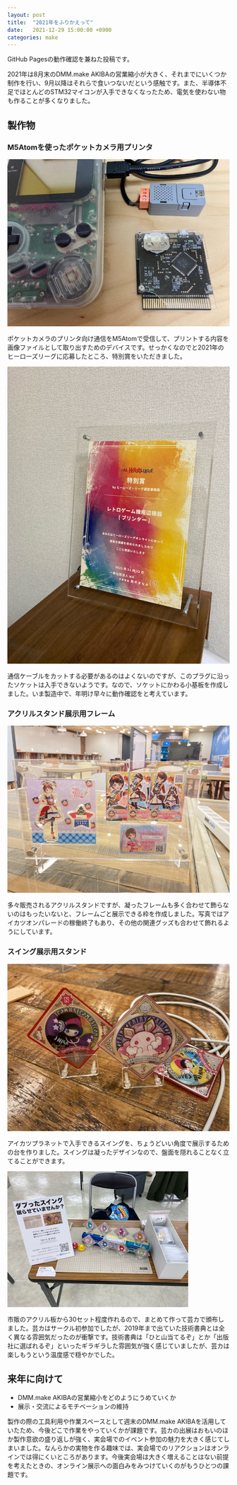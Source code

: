 ```yaml
---
layout: post
title:  "2021年をふりかえって"
date:   2021-12-29 15:00:00 +0900
categories: make
---
```

GitHub Pagesの動作確認を兼ねた投稿です。

2021年は8月末のDMM.make AKIBAの営業縮小が大きく、それまでにいくつか制作を行い、9月以降はそれらで食いつないだという感触です。また、半導体不足でほとんどのSTM32マイコンが入手できなくなったため、電気を使わない物も作ることが多くなりました。

## 製作物

### M5Atomを使ったポケットカメラ用プリンタ

![](https://raw.githubusercontent.com/niccolli/log/main/images/20211229_m5atom.jpg)

ポケットカメラのプリンタ向け通信をM5Atomで受信して、プリントする内容を画像ファイルとして取り出すためのデバイスです。せっかくなのでと2021年のヒーローズリーグに応募したところ、特別賞をいただきました。

![](https://raw.githubusercontent.com/niccolli/log/main/images/20211229_HL.jpg)

通信ケーブルをカットする必要があるのはよくないのですが、このプラグに沿ったソケットは入手できないようです。なので、ソケットにかわる小基板を作成しました。いま製造中で、年明け早々に動作確認をと考えています。

### アクリルスタンド展示用フレーム

![](https://raw.githubusercontent.com/niccolli/log/main/images/20211229_stand.jpg)

多々販売されるアクリルスタンドですが、凝ったフレームも多く合わせて飾らないのはもったいないと、フレームごと展示できる枠を作成しました。写真ではアイカツオンパレードの稼働終了もあり、その他の関連グッズも合わせて飾れるようにしています。

### スイング展示用スタンド

![](https://raw.githubusercontent.com/niccolli/log/main/images/20211229_swing.jpg)

アイカツプラネットで入手できるスイングを、ちょうどいい角度で展示するための台を作りました。スイングは凝ったデザインなので、盤面を隠れることなく立てることができます。

![](https://raw.githubusercontent.com/niccolli/log/main/images/20211229_geika.jpg)

市販のアクリル板から30セット程度作れるので、まとめて作って芸カで頒布しました。芸カはサークル初参加でしたが、2019年まで出ていた技術書典とは全く異なる雰囲気だったのが衝撃です。技術書典は「ひと山当てるぞ」とか「出版社に選ばれるぞ」といったギラギラした雰囲気が強く感じていましたが、芸カは楽しもうという温度感で穏やかでした。

## 来年に向けて

- DMM.make AKIBAの営業縮小をどのようにうめていくか
- 展示・交流によるモチベーションの維持

製作の際の工具利用や作業スペースとして週末のDMM.make AKIBAを活用していたため、今後どこで作業をやっていくかが課題です。芸カの出展はおもいのほか製作意欲の盛り返しが強く、実会場でのイベント参加の魅力を大きく感じてしまいました。なんらかの実物を作る趣味では、実会場でのリアクションはオンラインでは得にくいところがあります。今後実会場は大きく増えることはない前提を考えたときの、オンライン展示への面白みをみつけていくのがもうひとつの課題です。
